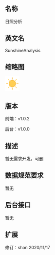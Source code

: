 ## 名称
日照分析

## 英文名
SunshineAnalysis

## 缩略图
![](./logo.png)

## 版本
前端：v1.0.2

后台：v1.0.0  

## 描述
暂无需求开发，可删

## 数据规范要求
暂无

## 后台接口
暂无

## 扩展
修订：shan 2020/11/17
